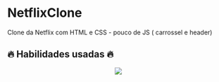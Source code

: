 <h1> NetflixClone </h1>
Clone da Netflix com HTML e CSS - pouco de JS ( carrossel e header)

<h2>🔥 Habilidades usadas 🔥</h2>
  <p align="center">
    <img src="https://skillicons.dev/icons?i=html,css,javascript">
  </p>

